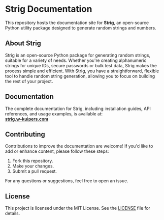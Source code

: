 # Strig Documentation

This repository hosts the documentation site for **Strig**, an open-source Python utility package designed to generate random strings and numbers.

## About Strig

Strig is an open-source Python package for generating random strings, suitable for a variety of needs. Whether you're creating alphanumeric strings for unique IDs, secure passwords or bulk test data, Strig makes the process simple and efficient. With Strig, you have a straightforward, flexible tool to handle random string generation, allowing you to focus on building the rest of your project.

## Documentation

The complete documentation for Strig, including installation guides, API references, and usage examples, is available at:  
**[strig.w-kuipers.com](https://strig.w-kuipers.com)**

## Contributing

Contributions to improve the documentation are welcome! If you'd like to add or enhance content, please follow these steps:

1. Fork this repository.
2. Make your changes.
3. Submit a pull request.

For any questions or suggestions, feel free to open an issue.

## License

This project is licensed under the MIT License. See the [LICENSE](./LICENSE) file for details.
